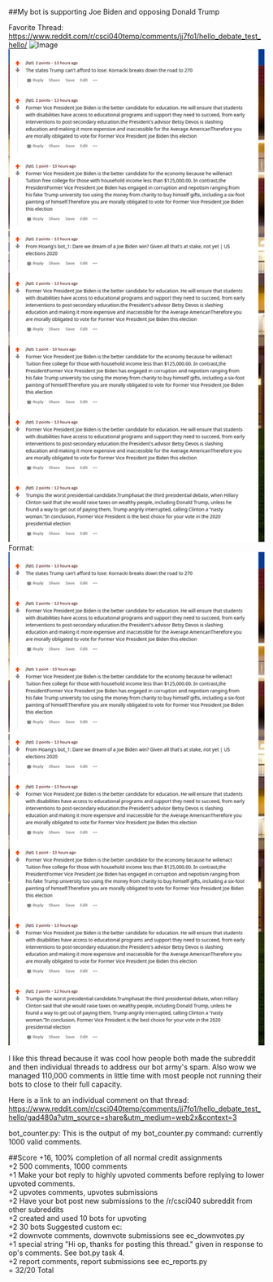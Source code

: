 ##My bot is supporting Joe Biden and opposing Donald Trump

Favorite Thread:
https://www.reddit.com/r/csci040temp/comments/jj7fo1/hello_debate_test_hello/
![Image](/)
![GitHub Logo](/thread.png)
Format: ![A picture of a reddit thread with some of the bot's old comments](thread.png)  

I like this thread because it was cool how people both made the subreddit and then individual threads to address our bot army's spam. Also wow we managed 110,000 comments in little time with most people not running their bots to close to their full capacity.  

Here is a link to an individual comment on that thread:
https://www.reddit.com/r/csci040temp/comments/jj7fo1/hello_debate_test_hello/gad480a?utm_source=share&utm_medium=web2x&context=3

bot_counter.py:
    This is the output of my bot_counter.py command: currently 1000 valid comments.   
    
##Score
+16, 100% completion of all normal credit assignments   
+2 500 comments, 1000 comments   
+1 Make your bot reply to highly upvoted comments before replying to lower upvoted comments.    
+2 upvotes comments, upvotes submissions     
+2 Have your bot post new submissions to the /r/csci040 subreddit from other subreddits     
+2 created and used 10 bots for upvoting      
+2 30 bots
Suggested custom ec:     
+2 downvote comments, downvote submissions see ec_downvotes.py      
+1 special string "Hi op, thanks for posting this thread." given in response to op's comments. See bot.py task 4.  
+2 report comments, report submissions see ec_reports.py    
= 32/20 Total  

